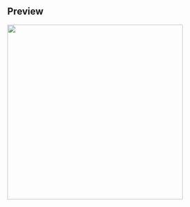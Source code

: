 ## Preview

<img src="https://github.com/kimhamney/oz-coding/assets/11283993/761a64bd-db50-439b-9bac-26b7846544ec" width="400">

